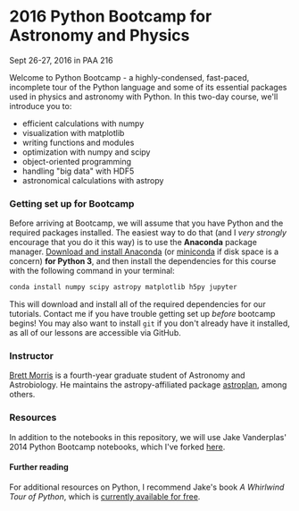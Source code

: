# 2016 Python Bootcamp for Astronomy and Physics

Sept 26-27, 2016 in PAA 216

Welcome to Python Bootcamp - a highly-condensed, fast-paced, incomplete tour of the Python language and some of its essential packages used in physics and astronomy with Python. In this two-day course, we'll introduce you to:
* efficient calculations with numpy
* visualization with matplotlib
* writing functions and modules
* optimization with numpy and scipy
* object-oriented programming
* handling "big data" with HDF5
* astronomical calculations with astropy

### Getting set up for Bootcamp

Before arriving at Bootcamp, we will assume that you have Python and the required packages installed. The easiest way to do that (and I _very strongly_ encourage that you do it this way) is to use the **Anaconda** package manager. [Download and install Anaconda](https://www.continuum.io/downloads) (or [miniconda](http://conda.pydata.org/miniconda.html) if disk space is a concern) **for Python 3**, and then install the dependencies for this course with the following command in your terminal: 
```bash 
conda install numpy scipy astropy matplotlib h5py jupyter
```
This will download and install all of the required dependencies for our tutorials. Contact me if you have trouble getting set up _before_ bootcamp begins! You may also want to install `git` if you don't already have it installed, as all of our lessons are accessible via GitHub.

### Instructor

[Brett Morris](http://brettmorr.is) is a fourth-year graduate student of Astronomy and Astrobiology. He maintains the astropy-affiliated package [astroplan](http://github.com/astropy/astroplan/), among others.

### Resources

In addition to the notebooks in this repository, we will use Jake Vanderplas' 2014 Python Bootcamp notebooks, which I've forked [here](https://github.com/bmorris3/2014_fall_ASTR599).

#### Further reading

For additional resources on Python, I recommend Jake's book _A Whirlwind Tour of Python_, which is [currently available for free](](http://www.oreilly.com/programming/free/files/a-whirlwind-tour-of-python.pdf)).

